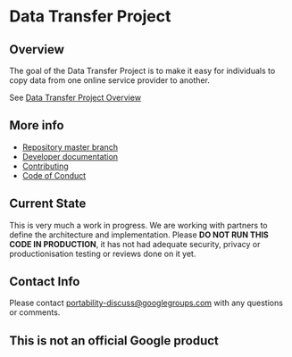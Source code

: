 # Data Transfer Project

## Overview
The goal of the Data Transfer Project is to make it easy for individuals to copy data
from one online service provider to another.

See [Data Transfer Project Overview](Documentation/Overview.md)

## More info

* [Repository master branch](https://github.com/google/data-portability)
* [Developer documentation](Documentation/Developer.md)
* [Contributing](CONTRIBUTING.md)
* [Code of Conduct](CODE_OF_CONDUCT.md)

## Current State
This is very much a work in progress.  We are working with partners to
define the architecture and implementation.  Please **DO NOT RUN THIS CODE
IN PRODUCTION**, it has not had adequate security, privacy or
productionisation testing or reviews done on it yet.

## Contact Info
Please contact [portability-discuss@googlegroups.com](mailto:portability-discuss@googlegroups.com)
with any questions or comments.



## This is not an official Google product
